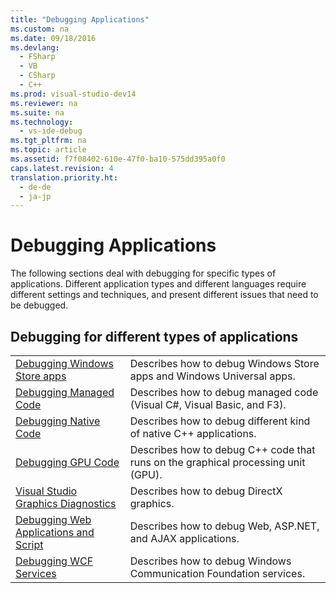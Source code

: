 ```yaml
---
title: "Debugging Applications"
ms.custom: na
ms.date: 09/18/2016
ms.devlang: 
  - FSharp
  - VB
  - CSharp
  - C++
ms.prod: visual-studio-dev14
ms.reviewer: na
ms.suite: na
ms.technology: 
  - vs-ide-debug
ms.tgt_pltfrm: na
ms.topic: article
ms.assetid: f7f08402-610e-47f0-ba10-575dd395a0f0
caps.latest.revision: 4
translation.priority.ht: 
  - de-de
  - ja-jp
---
```

# Debugging Applications
The following sections deal with debugging for specific types of applications. Different application types and different languages require different settings and techniques, and present different issues that need to be debugged.  
  
## Debugging for different types of applications  
  
|||  
|-|-|  
|[Debugging Windows Store apps](../vs140/Debugging-Windows-Store-and-Windows-Universal-apps.md)|Describes how to debug Windows Store apps and Windows Universal apps.|  
|[Debugging Managed Code](../Topic/Debugging%20Managed%20Code.md)|Describes how to debug managed code (Visual C#, Visual Basic, and F3).|  
|[Debugging Native Code](../vs140/Debugging-Native-Code.md)|Describes how to debug different kind of native C++ applications.|  
|[Debugging GPU Code](../vs140/Debugging-GPU-Code.md)|Describes how to debug C++ code that runs on the graphical processing unit (GPU).|  
|[Visual Studio Graphics Diagnostics](../vs140/Visual-Studio-Graphics-Diagnostics.md)|Describes how to debug DirectX graphics.|  
|[Debugging Web Applications and Script](../vs140/Debugging-Web-Applications-and-Script.md)|Describes how to debug Web, ASP.NET, and AJAX applications.|  
|[Debugging WCF Services](../vs140/Debugging-WCF-Services.md)|Describes how to debug Windows Communication Foundation services.|